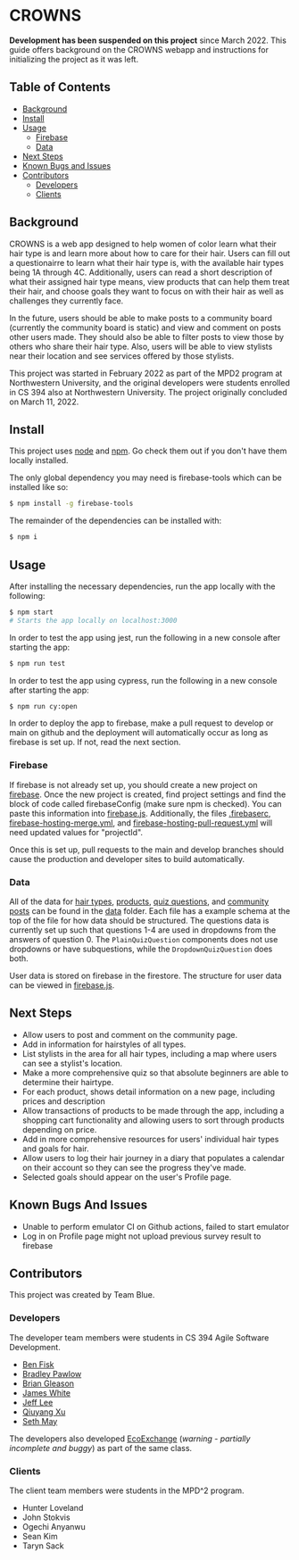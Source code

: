 # CROWNS

**Development has been suspended on this project** since March 2022. This guide offers background on the CROWNS webapp and instructions for initializing the project as it was left. 

## Table of Contents

- [Background](#background)
- [Install](#install)
- [Usage](#usage)
  - [Firebase](#firebase)
  - [Data](#data)
- [Next Steps](#next-steps)
- [Known Bugs and Issues](#bugs-and-issues)
- [Contributors](#contributors)
  - [Developers](#developers)
  - [Clients](#clients)


## Background

CROWNS is a web app designed to help women of color learn what their hair type is and learn more about how to care for their hair. Users can fill out a questionairre to learn what their hair type is, with the available hair types being 1A through 4C. Additionally, users can read a short description of what their assigned hair type means, view products that can help them treat their hair, and choose goals they want to focus on with their hair as well as challenges they currently face.

In the future, users should be able to make posts to a community board (currently the community board is static) and view and comment on posts other users made. They should also be able to filter posts to view those by others who share their hair type. Also, users will be able to view stylists near their location and see services offered by those stylists.

This project was started in February 2022 as part of the MPD2 program at Northwestern University, and the original developers were students enrolled in CS 394 also at Northwestern University. The project originally concluded on March 11, 2022.

## Install

This project uses [node](http://nodejs.org) and [npm](https://npmjs.com). Go check them out if you don't have them locally installed.

The only global dependency you may need is firebase-tools which can be installed like so:

```sh
$ npm install -g firebase-tools
```

The remainder of the dependencies can be installed with:

```sh
$ npm i
```

## Usage

After installing the necessary dependencies, run the app locally with the following:

```sh
$ npm start
# Starts the app locally on localhost:3000
```

In order to test the app using jest, run the following in a new console after starting the app:

```sh
$ npm run test
```

In order to test the app using cypress, run the following in a new console after starting the app:

```sh
$ npm run cy:open
```

In order to deploy the app to firebase, make a pull request to develop or main on github and the deployment will automatically occur as long as firebase is set up. If not, read the next section.

### Firebase

If firebase is not already set up, you should create a new project on [firebase](https://console.firebase.google.com/u/0/). Once the new project is created, find project settings and find the block of code called firebaseConfig (make sure npm is checked). You can paste this information into [firebase.js](src/utilities/firebase.js). Additionally, the files [.firebaserc](.firebaserc), [firebase-hosting-merge.yml](firebase-hosting-merge.yml), and [firebase-hosting-pull-request.yml](firebase-hosting-pull-request.yml) will need updated values for "projectId".

Once this is set up, pull requests to the main and develop branches should cause the production and developer sites to build automatically.

### Data

All of the data for [hair types](src/data/Hairtypes.js), [products](src/data/Products.js), [quiz questions](src/data/Questions.js), and [community posts](src/data/Post.js) can be found in the [data](src/data/) folder.
Each file has a example schema at the top of the file for how data should be structured. The questions data is currently set up such that questions 1-4 are used in dropdowns from the answers of question 0. The `PlainQuizQuestion` components does not use dropdowns or have subquestions, while the `DropdownQuizQuestion` does both.


User data is stored on firebase in the firestore. The structure for user data can be viewed in [firebase.js](src/utilities/firebase.js).

## Next Steps

- Allow users to post and comment on the community page.
- Add in information for hairstyles of all types.
- List stylists in the area for all hair types, including a map where users can see a stylist's location. 
- Make a more comprehensive quiz so that absolute beginners are able to determine their hairtype.
- For each product, shows detail information on a new page, including prices and description
- Allow transactions of products to be made through the app, including a shopping cart functionality and allowing users to sort through products depending on price.
- Add in more comprehensive resources for users' individual hair types and goals for hair.
- Allow users to log their hair journey in a diary that populates a calendar on their account so they can see the progress they've made.
- Selected goals should appear on the user's Profile page.

## Known Bugs And Issues

- Unable to perform emulator CI on Github actions, failed to start emulator
- Log in on Profile page might not upload previous survey result to firebase

## Contributors

This project was created by Team Blue.

### Developers

The developer team members were students in CS 394 Agile Software Development.

- [Ben Fisk](https://github.com/bfiskers)
- [Bradley Pawlow](https://github.com/BrianGleason)
- [Brian Gleason](https://github.com/bpawlow)
- [James White](https://github.com/jimmy-white)
- [Jeff Lee](https://github.com/jeffjwl)
- [Qiuyang Xu](https://github.com/Timxuv587)
- [Seth May](https://github.com/sethdmay)

The developers also developed [EcoExchange](https://github.com/394-win22/EcoExchange) (*warning - partially incomplete and buggy*) as part of the same class.

### Clients

The client team members were students in the MPD^2 program.

- Hunter Loveland
- John Stokvis
- Ogechi Anyanwu
- Sean Kim
- Taryn Sack
